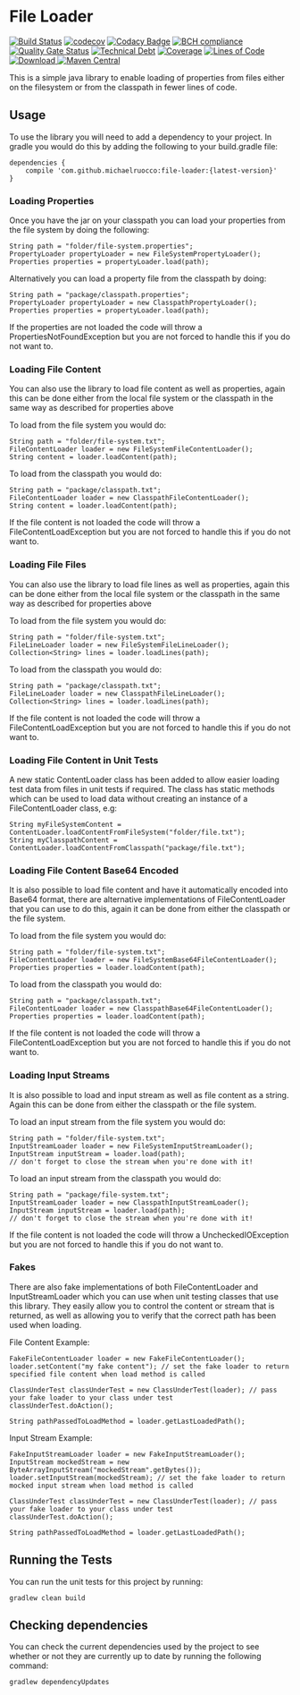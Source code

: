 # File Loader

[![Build Status](https://travis-ci.org/michaelruocco/file-loader.svg?branch=master)](https://travis-ci.org/michaelruocco/file-loader)
[![codecov](https://codecov.io/gh/michaelruocco/file-loader/branch/master/graph/badge.svg?token=y2zkzL8VI9)](undefined)
[![Codacy Badge](https://api.codacy.com/project/badge/Grade/f2ee600bb48147589686ee5a78104275)](https://www.codacy.com/app/michael-ruocco/file-loader?utm_source=github.com&amp;utm_medium=referral&amp;utm_content=michaelruocco/file-loader&amp;utm_campaign=Badge_Grade)
[![BCH compliance](https://bettercodehub.com/edge/badge/michaelruocco/file-loader?branch=master)](https://bettercodehub.com/)
[![Quality Gate Status](https://sonarcloud.io/api/project_badges/measure?project=michaelruocco_file-loader&metric=alert_status)](https://sonarcloud.io/dashboard?id=michaelruocco_file-loader)
[![Technical Debt](https://sonarcloud.io/api/project_badges/measure?project=michaelruocco_file-loader&metric=sqale_index)](https://sonarcloud.io/dashboard?id=michaelruocco_file-loader)
[![Coverage](https://sonarcloud.io/api/project_badges/measure?project=michaelruocco_file-loader&metric=coverage)](https://sonarcloud.io/dashboard?id=michaelruocco_file-loader)
[![Lines of Code](https://sonarcloud.io/api/project_badges/measure?project=michaelruocco_file-loader&metric=ncloc)](https://sonarcloud.io/dashboard?id=michaelruocco_file-loader)
[![Download](https://api.bintray.com/packages/michaelruocco/maven/file-loader/images/download.svg?version=6.0.0) ](https://bintray.com/michaelruocco/maven/file-loader/6.0.0/link)
[![Maven Central](https://img.shields.io/maven-central/v/com.github.michaelruocco/file-loader.svg?label=Maven%20Central)](https://search.maven.org/search?q=g:%22com.github.michaelruocco%22%20AND%20a:%22file-loader%22)

This is a simple java library to enable loading of properties from files
either on the filesystem or from the classpath in fewer lines of code.

## Usage

To use the library you will need to add a dependency to your project. In
gradle you would do this by adding the following to your build.gradle file:

```
dependencies {
    compile 'com.github.michaelruocco:file-loader:{latest-version}'
}
```

### Loading Properties

Once you have the jar on your classpath you can load your properties from
the file system by doing the following:

```
String path = "folder/file-system.properties";
PropertyLoader propertyLoader = new FileSystemPropertyLoader();
Properties properties = propertyLoader.load(path);
```

Alternatively you can load a property file from the classpath by doing:

```
String path = "package/classpath.properties";
PropertyLoader propertyLoader = new ClasspathPropertyLoader();
Properties properties = propertyLoader.load(path);
```

If the properties are not loaded the code will throw a PropertiesNotFoundException
but you are not forced to handle this if you do not want to.

### Loading File Content

You can also use the library to load file content as well as properties, again this
can be done either from the local file system or the classpath in the same way as
described for properties above

To load from the file system you would do:

```
String path = "folder/file-system.txt";
FileContentLoader loader = new FileSystemFileContentLoader();
String content = loader.loadContent(path);
```

To load from the classpath you would do:

```
String path = "package/classpath.txt";
FileContentLoader loader = new ClasspathFileContentLoader();
String content = loader.loadContent(path);
```

If the file content is not loaded the code will throw a FileContentLoadException
but you are not forced to handle this if you do not want to.

### Loading File Files

You can also use the library to load file lines as well as properties, again this
can be done either from the local file system or the classpath in the same way as
described for properties above

To load from the file system you would do:

```
String path = "folder/file-system.txt";
FileLineLoader loader = new FileSystemFileLineLoader();
Collection<String> lines = loader.loadLines(path);
```

To load from the classpath you would do:

```
String path = "package/classpath.txt";
FileLineLoader loader = new ClasspathFileLineLoader();
Collection<String> lines = loader.loadLines(path);
```

If the file content is not loaded the code will throw a FileContentLoadException
but you are not forced to handle this if you do not want to.

### Loading File Content in Unit Tests

A new static ContentLoader class has been added to allow easier loading
test data from files in unit tests if required. The class has static methods
which can be used to load data without creating an instance of a FileContentLoader
class, e.g:

```
String myFileSystemContent = ContentLoader.loadContentFromFileSystem("folder/file.txt");
String myClasspathContent = ContentLoader.loadContentFromClasspath("package/file.txt");
```

### Loading File Content Base64 Encoded

It is also possible to load file content and have it automatically
encoded into Base64 format, there are alternative implementations of 
FileContentLoader that you can use to do this, again it can be done
from either the classpath or the file system.

To load from the file system you would do:

```
String path = "folder/file-system.txt";
FileContentLoader loader = new FileSystemBase64FileContentLoader();
Properties properties = loader.loadContent(path);
```

To load from the classpath you would do:

```
String path = "package/classpath.txt";
FileContentLoader loader = new ClasspathBase64FileContentLoader();
Properties properties = loader.loadContent(path);
```

If the file content is not loaded the code will throw a FileContentLoadException
but you are not forced to handle this if you do not want to.

### Loading Input Streams

It is also possible to load and input stream as well as file content
as a string. Again this can be done from either the classpath or
the file system.

To load an input stream from the file system you would do:

```
String path = "folder/file-system.txt";
InputStreamLoader loader = new FileSystemInputStreamLoader();
InputStream inputStream = loader.load(path);
// don't forget to close the stream when you're done with it!
```

To load an input stream from the classpath you would do:

```
String path = "package/file-system.txt";
InputStreamLoader loader = new ClasspathInputStreamLoader();
InputStream inputStream = loader.load(path);
// don't forget to close the stream when you're done with it!
```

If the file content is not loaded the code will throw a UncheckedIOException
but you are not forced to handle this if you do not want to.

### Fakes

There are also fake implementations of both FileContentLoader
and InputStreamLoader which you can use when unit testing classes
that use this library. They easily allow you to control the content
or stream that is returned, as well as allowing you to verify that
the correct path has been used when loading.

File Content Example:

```
FakeFileContentLoader loader = new FakeFileContentLoader();
loader.setContent("my fake content"); // set the fake loader to return specified file content when load method is called

ClassUnderTest classUnderTest = new ClassUnderTest(loader); // pass your fake loader to your class under test
classUnderTest.doAction();

String pathPassedToLoadMethod = loader.getLastLoadedPath();
```

Input Stream Example:

```
FakeInputStreamLoader loader = new FakeInputStreamLoader();
InputStream mockedStream = new ByteArrayInputStream("mockedStream".getBytes());
loader.setInputStream(mockedStream); // set the fake loader to return mocked input stream when load method is called

ClassUnderTest classUnderTest = new ClassUnderTest(loader); // pass your fake loader to your class under test
classUnderTest.doAction();

String pathPassedToLoadMethod = loader.getLastLoadedPath();
```

## Running the Tests

You can run the unit tests for this project by running:

```
gradlew clean build
```

## Checking dependencies

You can check the current dependencies used by the project to see whether
or not they are currently up to date by running the following command:

```
gradlew dependencyUpdates
```